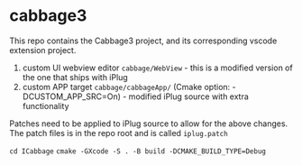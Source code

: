 # cabbage3

This repo contains the Cabbage3 project, and its corresponding vscode extension project. 



1) custom UI webview editor `cabbage/WebView` - this is a modified version of the one that ships with iPlug
2) custom APP target `cabbage/cabbageApp/` (Cmake option: -DCUSTOM_APP_SRC=On) - modified iPlug source with extra functionality

Patches need to be applied to iPlug source to allow for the above changes. The patch files is in the repo root and is called `iplug.patch`

`cd ICabbage`
`cmake -GXcode -S . -B build -DCMAKE_BUILD_TYPE=Debug`